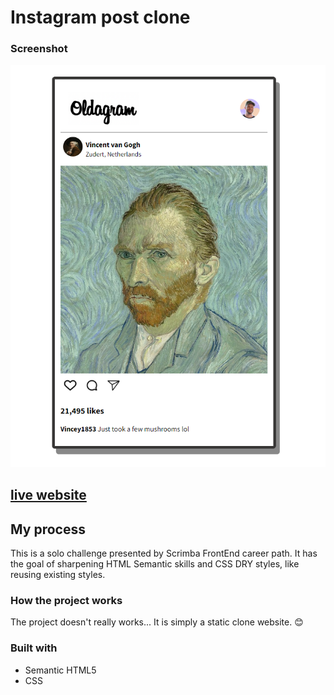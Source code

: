 # Instagram post clone

### Screenshot

![](print/print.png)

## [live website](https://izkeer.github.io/InstagramPostClone/)
## My process

This is a solo challenge presented by Scrimba FrontEnd career path.
It has the goal of sharpening HTML Semantic skills and CSS DRY styles, like reusing existing styles.

### How the project works

The project doesn't really works... It is simply a static clone website. 😊

### Built with

- Semantic HTML5
- CSS

